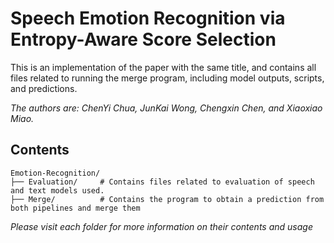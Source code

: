# Speech Emotion Recognition via Entropy-Aware Score Selection
This is an implementation of the paper with the same title, and contains all files related to running the merge program, including model outputs, scripts, and predictions.

*The authors are: ChenYi Chua, JunKai Wong, Chengxin Chen, and Xiaoxiao Miao.*

## Contents
    Emotion-Recognition/
    ├── Evaluation/     # Contains files related to evaluation of speech and text models used.
    ├── Merge/          # Contains the program to obtain a prediction from both pipelines and merge them

*Please visit each folder for more information on their contents and usage*
